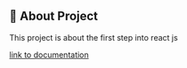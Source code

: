 ## 🚀 About Project

This project is about the first step into react js

[link to documentation](https://nextjs.org/learn/react-foundations/)